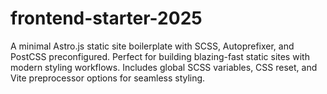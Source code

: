 # frontend-starter-2025
 A minimal Astro.js static site boilerplate with SCSS, Autoprefixer, and PostCSS preconfigured. Perfect for building blazing-fast static sites with modern styling workflows. Includes global SCSS variables, CSS reset, and Vite preprocessor options for seamless styling.
